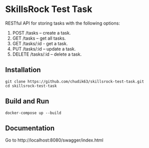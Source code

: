 # SkillsRock Test Task
RESTful API for storing tasks with the following options:
1. POST /tasks – create a task.
2. GET /tasks – get all tasks.
3. GET /tasks/:id - get a task.
4. PUT /tasks/:id – update a task.
5. DELETE /tasks/:id – delete a task.

## Installation
```
git clone https://github.com/chudik63/skillsrock-test-task.git
cd skillsrock-test-task
```

## Build and Run
```
docker-compose up --build
```
## Documentation
Go to http://localhost:8080/swagger/index.html